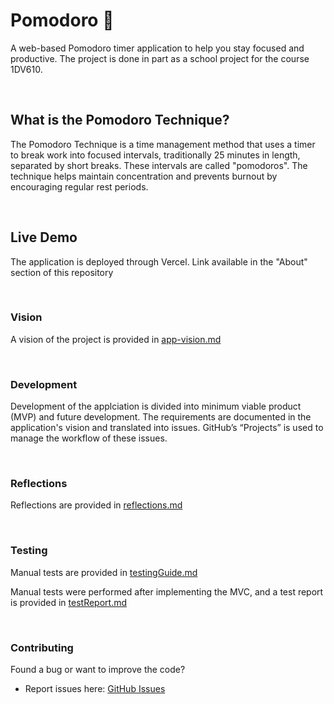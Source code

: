 # Pomodoro 🍅

A web-based Pomodoro timer application to help you stay focused and productive. The project is done in part as a school project for the course 1DV610.

<br>

## What is the Pomodoro Technique?

The Pomodoro Technique is a time management method that uses a timer to break work into focused intervals, traditionally 25 minutes in length, separated by short breaks. These intervals are called "pomodoros". The technique helps maintain concentration and prevents burnout by encouraging regular rest periods.

<br>

## Live Demo

The application is deployed through Vercel. Link available in the "About" section of this repository

<br>

### Vision

A vision of the project is provided in [app-vision.md](docs/app-vision.md)

<br>

### Development

Development of the applciation is divided into minimum viable product (MVP) and future development. The requirements are documented in the application's vision and translated into issues. GitHub’s “Projects” is used to manage the workflow of these issues.

<br>

### Reflections

Reflections are provided in [reflections.md](docs/reflection.md)

<br>

### Testing

Manual tests are provided in [testingGuide.md](docs/testingGuide.md)

Manual tests were performed after implementing the MVC, and a test report is provided in [testReport.md](docs/testReport.md)

<br>

### Contributing

Found a bug or want to improve the code?

- Report issues here: [GitHub Issues](https://github.com/TiberiusGh/pomodoro/issues)
